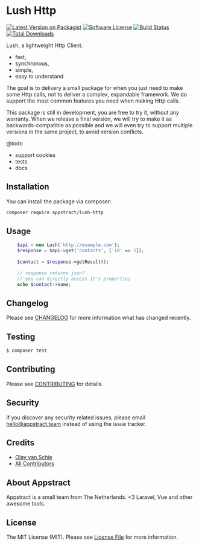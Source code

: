 # Lush Http

[![Latest Version on Packagist](https://img.shields.io/packagist/v/appstract/lush-http.svg?style=flat-square)](https://packagist.org/packages/appstract/lush-http)
[![Software License](https://img.shields.io/badge/license-MIT-brightgreen.svg?style=flat-square)](LICENSE.md)
[![Build Status](https://img.shields.io/travis/appstract/lush-http/master.svg?style=flat-square)](https://travis-ci.org/appstract/lush-http)
[![Total Downloads](https://img.shields.io/packagist/dt/appstract/lush-http.svg?style=flat-square)](https://packagist.org/packages/appstract/lush-http)

Lush, a lightweight Http Client.

- fast,
- synchronous,
- simple,
- easy to understand

The goal is to delivery a small package for when you just need to make some Http calls, not to deliver a complex, expandable framework. We do support the most common features you need when making Http calls.

This package is still in development, you are free to try it, without any warranty.
When we release a final version, we will try to make it as backwards-compatible as possible and we will even try to support multiple versions in the same project, to avoid version conflicts.

@todo
- support cookies
- tests
- docs


## Installation

You can install the package via composer:

``` bash
composer require appstract/lush-http
```

## Usage

``` php
    $api = new Lush('http://example.com');
    $response = $api->get('contacts', ['id' => 3]);
    
    $contact = $response->getResult();
    
    // response returns json?
    // you can directly access it's properties
    echo $contact->name;
```

## Changelog

Please see [CHANGELOG](CHANGELOG.md) for more information what has changed recently.

## Testing

``` bash
$ composer test
```

## Contributing

Please see [CONTRIBUTING](CONTRIBUTING.md) for details.

## Security

If you discover any security related issues, please email hello@appstract.team instead of using the issue tracker.

## Credits

- [Olav van Schie](https://github.com/ovanschie)
- [All Contributors](../../contributors)

## About Appstract

Appstract is a small team from The Netherlands. <3 Laravel, Vue and other awesome tools.

## License

The MIT License (MIT). Please see [License File](LICENSE.md) for more information.